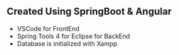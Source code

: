 <h2>Created Using SpringBoot & Angular</h2>
<ul>
<li>VSCode for FrontEnd</li>
<li>Spring Tools 4 for Eclipse for BackEnd</li>
<li>Database is initialized with Xampp</li>
</ul>
